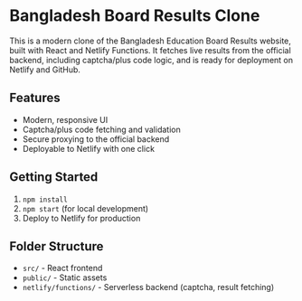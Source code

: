 # Bangladesh Board Results Clone

This is a modern clone of the Bangladesh Education Board Results website, built with React and Netlify Functions. It fetches live results from the official backend, including captcha/plus code logic, and is ready for deployment on Netlify and GitHub.

## Features
- Modern, responsive UI
- Captcha/plus code fetching and validation
- Secure proxying to the official backend
- Deployable to Netlify with one click

## Getting Started
1. `npm install`
2. `npm start` (for local development)
3. Deploy to Netlify for production

## Folder Structure
- `src/` - React frontend
- `public/` - Static assets
- `netlify/functions/` - Serverless backend (captcha, result fetching) 